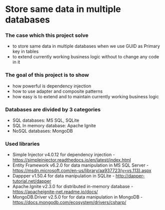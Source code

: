 # Store same data in multiple databases

### The case which this project solve
 - to store same data in multiple databases when we use GUID as Primary key in tables
 - to extend currently working business logic without to change any code in it

### The goal of this project is to show
 - how powerful is dependency injection
 - how to use adapter and composite patterns
 - how easy is to extend and to maintain currently working business logic

### Databases are divided by 3 categories
 - SQL databases: MS SQL, SQLite
 - SQL In memory database: Apache Ignite
 - NoSQL databases: MongoDB
  
### Used libraries
 - Simple Injector v4.0.12 for dependency injection - https://simpleinjector.readthedocs.io/en/latest/index.html
 - Entity Framework v6.2.0 for data manipulation in MS SQL Server - https://msdn.microsoft.com/en-us/library/aa937723(v=vs.113).aspx
 - Dappper v1.50.4 for data manipulation in SQLite - http://dapper-tutorial.net/dapper
 - Apache.Ignite v2.3.0 for distributed in-memory database - https://apacheignite-net.readme.io/docs/
 - MongoDB.Driver v2.5.0 for for data manipulation in MongoDB - https://docs.mongodb.com/ecosystem/drivers/csharp/
